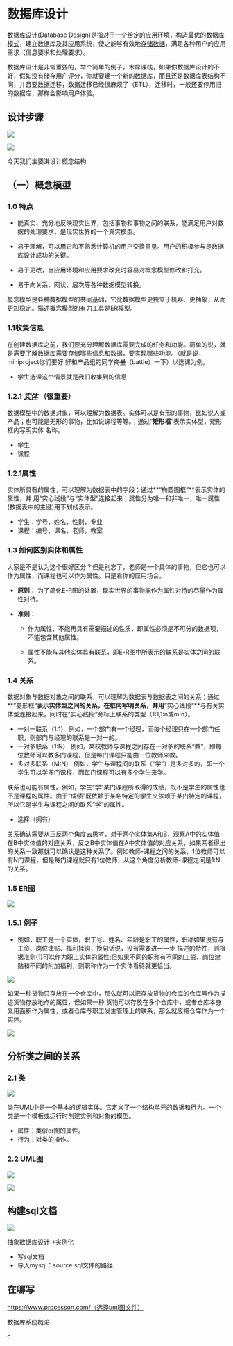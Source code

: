 # 数据库设计

数据库设计(Database Design)是指对于一个给定的应用环境，构造最优的数据库[模式](https://baike.baidu.com/item/模式/700029)，建立数据库及其应用系统，使之能够有效地[存储数据](https://baike.baidu.com/item/存储数据/14717603)，满足各种用户的应用需求（信息要求和处理要求）。



数据库设计是非常重要的，举个简单的例子，木犀课栈，如果你数据库设计的不好，假如没有储存用户评分，你就要建一个新的数据库，而且还是数据库表结构不同，并且要数据迁移，数据迁移已经很麻烦了（ETL），迁移时，一般还要停用旧的数据库，那样会影响用户体验。

## 设计步骤

![](https://i.loli.net/2020/12/12/76vluYPQXOF2jBd.jpg)

![](https://i.loli.net/2020/12/12/OaKGgN86pi2IBf7.jpg)

今天我们主要讲设计概念结构

## （一）概念模型

### 1.0 特点

- 能真实、充分地反映现实世界，包括事物和事物之间的联系，能满足用户对数据的处理要求，是现实世界的一个真实模型。

- 易于理解，可以用它和不熟悉计算机的用户交换意见。用户的积极参与是数据库设计成功的关键。

- 易于更改，当应用环境和应用要求改变时容易对概念模型修改和打充。

- 易于向关系、网状、层次等各种数据模型转换。

概念模型是各种数据模型的共同基础，它比数据模型更独立于机器、更抽象，从而更加稳定。描述概念模型的有力工具是ER模型。

### 1.1收集信息

​	在创建数据库之前，我们要充分理解数据库需要完成的任务和功能。简单的说，就是需要了解数据库需要存储哪些信息和数据，要实现哪些功能。（就是说，miniproject你们要好	好和产品组的同学~~商量~~（battle）一下）以选课为例。

- 学生选课这个情景就是我们收集到的信息

### 1.2.1 ***<u>实体</u>*** （很重要） 

​	数据模型中的数据对象，可以理解为数据表。实体可以是有形的事物，比如说人或产品；也可能是无形的事物，比如说课程等等。；通过“**矩形框**”表示实体型，矩形框内写明实体	名称。

- 学生
- 课程

### 1.2.1属性

​	实体所具有的属性，可以理解为数据表中的字段；通过**“椭圆图框”**表示实体的属性，并	用“实心线段”与“实体型”连接起来；属性分为唯一和非唯一，唯一属性(数据表中的主键)用下划线表示。

- 学生：学号，姓名，性别，专业
- 课程：编号，课名，老师，教室

### 1.3 如何区别实体和属性

大家是不是认为这个很好区分？但是别忘了，老师是一个具体的事物，但它也可以作为属性，而课程也可以作为属性。只是看你的应用场合。

- **原则：** 为了简化E-R图的处置，现实世界的事物能作为属性对待的尽量作为属性对待。

- **准则：** 

  - 作为属性，不能再具有需要描述的性质，即属性必须是不可分的数据项，不能包含其他属性。

  - 属性不能与其他实体具有联系，即E-R图中所表示的联系是实体之间的联系。

### 1.4 关系

​	数据对象与数据对象之间的联系，可以理解为数据表与数据表之间的关系；通过**”菱形框“**表示实体型之间的关系，在框内写明关系，并用**”实心线段“**与有关实体型连接起来，同时在”实心线段“旁标上联系的类型（1:1,1:n或m:n）。

- 一对一联系（1:1）
    例如，一个部门有一个经理，而每个经理只在一个部门任职，则部门与经理的联系是一对一的。
- 一对多联系（1:N）
    例如，某校教师与课程之间存在一对多的联系“教”，即每位教师可以教多门课程，但是每门课程只能由一位教师来教。
- 多对多联系（M:N）
    例如，学生与课程间的联系（“学”）是多对多的，即一个学生可以学多门课程，而每门课程可以有多个学生来学。

联系也可能有属性。例如，学生“学”某门课程所取得的成绩，既不是学生的属性也不是课程的属性。由于“成绩”既依赖于某名特定的学生又依赖于某门特定的课程，所以它是学生与课程之间的联系“学”的属性。

- 选择（拥有）

关系确认需要从正反两个角度去思考，对于两个实体集A和B，观察A中的实体值在B中实体值的对应关系，反之B中实体值在A中实体值的对应关系，如果两者得出的关系一致那就可以确认是这种关系了。例如教师-课程之间的关系，1位教师可以有N门课程，但是每门课程就只有1位教师，从这个角度分析教师-课程之间是1:N的关系。

### 1.5 ER图

![](https://i.loli.net/2020/12/12/vUnfIPgzSB89A1p.png)

### 1.5.1 例子

- 例如，职工是一个实体，职工号、姓名、年龄是职工的属性，职称如果没有与工资、岗位津贴、福利挂钩，换句话说，没有需要进一一步 描述的特性，则根据准则(1)可以作为职工实体的属性;但如果不同的职称有不同的工资、岗位津贴和不同的附加福利，则职称作为一个实体看待就更恰当。

![](https://i.loli.net/2020/12/12/JqGV7rSaKAgQDYt.jpg)

如果一种货物只存放在一个仓库中，那么就可以把存放货物的仓库的仓库号作为描述货物存放地点的属性，但如果一种 货物可以存放在多个仓库中，或者仓库本身又用面积作为属性，或者仓库与职工发生管理上的联系，那么就应把仓库作为一个实体。

![](https://i.loli.net/2020/12/12/p7Qi5hxHzctVSvR.jpg)



## 分析类之间的关系

### 2.1 类

![](http://www.sparxsystems.cn/images/screenshots/umldb_1.gif)

类在UML中是一个基本的逻辑实体。它定义了一个结构单元的数据和行为。一个类是一个模板或运行时创建实例和对象的模型。

- 属性：类似er图的属性。
- 行为：对类的操作。

### 2.2 UML图

![](https://i.loli.net/2020/12/11/IdfNpzosuHOeiEy.png)

![](https://i.loli.net/2020/12/12/slhZ13RyPq2u75i.jpg)

## 构建sql文档

![](https://images2015.cnblogs.com/blog/1015711/201609/1015711-20160930085939235-498294044.png)

抽象数据库设计->实例化

- 写sql文档
- 导入mysql：source sql文件的路径



## 在哪写

https://www.processon.com/（选择uml图文件）

数据库系统概论

c